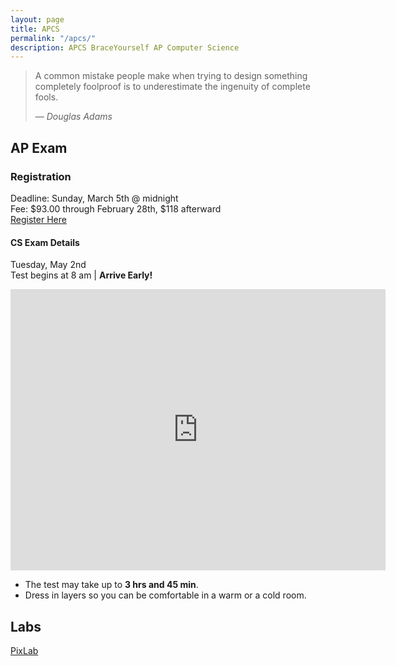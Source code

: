 ```yaml
---
layout: page
title: APCS
permalink: "/apcs/"
description: APCS BraceYourself AP Computer Science
---
```


> A common mistake people make when trying to design something completely foolproof is to underestimate the ingenuity of complete fools.
>
> &mdash; <cite>Douglas Adams</cite>

## AP Exam

### Registration

<div class="section" markdown="1">

Deadline: Sunday, March 5th @ midnight <br>
Fee: $93.00 through February 28th, $118 afterward <br>
[Register Here](https://dcsdk12.revtrak.net/tek9.asp?pg=rw_mvhs)

</div>

#### CS Exam Details

<div class="section" markdown="1">

Tuesday, May 2nd <br>
Test begins at 8 am | **Arrive Early!**

<iframe src="https://www.google.com/maps/embed?pb=!1m14!1m8!1m3!1d12306.168242907564!2d-104.9504532!3d39.5473835!3m2!1i1024!2i768!4f13.1!3m3!1m2!1s0x0%3A0xc41027800673dbd!2sSt+Andrew+United+Methodist+Church!5e0!3m2!1sen!2sus!4v1454686097354" width="600" height="450" frameborder="0" style="border:0" allowfullscreen></iframe>

<br>

* The test may take up to **3 hrs and 45 min**.
* Dress in layers so you can be comfortable in a warm or a cold room.

</div>

## Labs

<div class="section" markdown="1">

[PixLab](/apcs/pixlab)

</div>